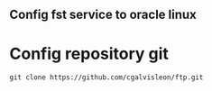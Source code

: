 ## Config fst service to oracle linux

# Config repository git

```
git clone https://github.com/cgalvisleon/ftp.git
```
